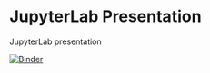 # JupyterLab Presentation
JupyterLab presentation

[![Binder](https://mybinder.org/badge_logo.svg)](https://mybinder.org/v2/gh/ebattat/JupyterLab_presentation/main?labpath=presentation.ipynb)
